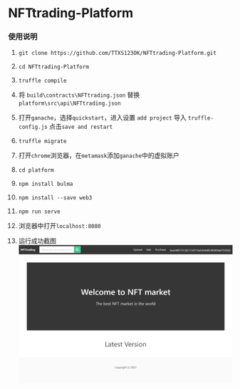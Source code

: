 # NFTtrading-Platform

### 使用说明

1. `git clone https://github.com/TTXS123OK/NFTtrading-Platform.git`
2. `cd NFTtrading-Platform`
3. `truffle compile`

4. 将 `build\contracts\NFTtrading.json` 替换`platform\src\api\NFTtrading.json`

5. 打开`ganache`，选择`quickstart`，进入设置 `add project` 导入 `truffle-config.js` 点击`save and restart`

6. `truffle migrate`

7. 打开`chrome`浏览器，在`metamask`添加`ganache`中的虚拟账户

8. `cd platform`

9. `npm install bulma`

10. `npm install --save web3`

11. `npm run serve`

12. 浏览器中打开`localhost:8080`

13. 运行成功截图
 ![image-20211105173102289](运行成功截图.png)
